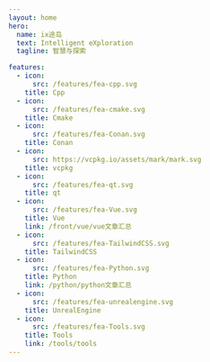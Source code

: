 ```yaml
---
layout: home
hero:
  name: ix途岛
  text: Intelligent eXploration
  tagline: 智慧与探索

features:
  - icon:
      src: /features/fea-cpp.svg
    title: Cpp
  - icon:
      src: /features/fea-cmake.svg
    title: Cmake
  - icon:
      src: /features/fea-Conan.svg
    title: Conan
  - icon:
      src: https://vcpkg.io/assets/mark/mark.svg
    title: vcpkg
  - icon:
      src: /features/fea-qt.svg
    title: qt
  - icon:
      src: /features/fea-Vue.svg
    title: Vue
    link: /front/vue/vue文章汇总
  - icon:
      src: /features/fea-TailwindCSS.svg
    title: TailwindCSS
  - icon:
      src: /features/fea-Python.svg
    title: Python
    link: /python/python文章汇总
  - icon:
      src: /features/fea-unrealengine.svg
    title: UnrealEngine
  - icon:
      src: /features/fea-Tools.svg
    title: Tools
    link: /tools/tools
---
```


<Confetti />
